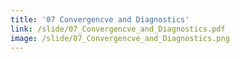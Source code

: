 ```yaml
---
title: '07 Convergencve and Diagnostics'
link: /slide/07_Convergencve_and_Diagnostics.pdf
image: /slide/07_Convergencve_and_Diagnostics.png
---
```


